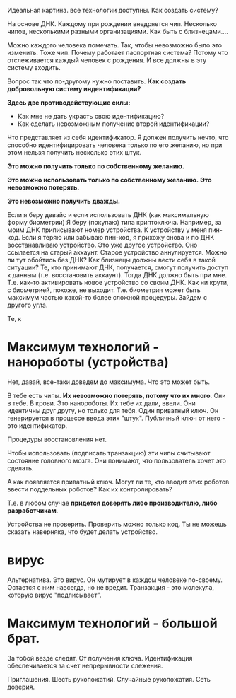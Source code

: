 

Идеальная картина. все технологии доступны. Как создать систему?

На основе ДНК. 
Каждому при рождении внедряется чип. Несколько чипов, несколькими разными организациями. 
Как быть с близнецами....

Можно каждого человека помечать. Так, чтобы невозможно было это изменить. Тоже чип. 
Почему работает паспортная система? Потому что отслеживается каждый человек с рождения. И все должны в эту систему входить.

Вопрос так что по-другому нужно поставить. __Как создать добровольную систему индентификации?__

__Здесь две противодействующие силы:__
- Как мне не дать украсть свою идентификацию?
- Как сделать невозможным получение второй идентификации?

Что представляет из себя идентификатор. 
Я должен получить нечто, что способно идентифицировать человека только по его желанию, но при этом нельзя получить несколько этих штук. 

__Это можно получить только по собственному желанию.__

__Это можно использовать только по собственному желанию.__ 
__Это невозможно потерять.__

__Это невозможно получить дважды.__

Если я беру девайс и если использовать ДНК (как максимальную форму биометрии)
Я беру (покупаю) типа криптоключа. Например, за моим ДНК приписывают номер устройства. К устройству у меня пин-код. Если я теряю или забываю пин-код, я прихожу снова и по ДНК восстанавливаю устройство. Это уже другое устройство. Оно ссылается на старый аккаунт. Старое устройство аннулируется. Можно ли тут обойтись без ДНК? Как близнецы должны вести себя в такой ситуации? Те, кто принимают ДНК, получается, смогут получить доступ к данным (т.е. восстановить аккаунт).
Тогда ДНК должно быть при мне. Т.е. как-то активировать новое устройство со своим ДНК. Как ни крути, с биометрией, похоже, не выходит. Т.е. биометрия может быть максимум частью какой-то более сложной процедуры. Зайдем с другого угла.

Те, к


# Максимум технологий - нанороботы (устройства)
Нет, давай, все-таки доведем до максимума. Что это может быть. 

В тебе есть чипы. __Их невозможно потерять, потому что их много__. Они в тебе. В крови. Это нанороботы. Их тебе их дали, ввели. Они идентичны друг другу, но только для тебя. Один приватный ключ. Он генерируется в процессе ввода этих "штук". Публичный ключ от него - это идентификатор. 

Процедуры восстановления нет. 

Чтобы использовать (подписать транзакцию) эти чипы считывают состояние головного мозга. Они понимают, что пользователь хочет это сделать. 

А как появляется приватный ключ. Могут ли те, кто вводит этих роботов ввести поддельных роботов? Как их контролировать? 

Т.е. в любом случае __придется доверять либо производителю, либо разработчикам__.

Устройства не проверить. Проверить можно только код. Ты не можешь сказать наверняка, что будет делать устройство. 


# вирус
Альтернатива. Это вирус. Он мутирует в каждом человеке по-своему. Остается с ним навсегда, но не вредит. Транзакция - это молекула, которую вирус "подписывает". 


# Максимум технологий - большой брат. 
За тобой везде следят. От получения ключа. Идентификация обеспечивается за счет непрерывности слежения. 




Приглашения. Шесть рукопожатий. Случайные рукопожатия. Сеть доверия. 

